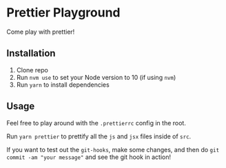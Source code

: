 Prettier Playground
===================

Come play with prettier!

## Installation

1. Clone repo
2. Run `nvm use` to set your Node version to 10 (if using `nvm`)
3. Run `yarn` to install dependencies

## Usage

Feel free to play around with the `.prettierrc` config in the root.

Run `yarn prettier` to prettify all the `js` and `jsx` files inside of `src`.

If you want to test out the `git-hooks`, make some changes, and then do `git commit -am "your message"` and see the git hook in action!
